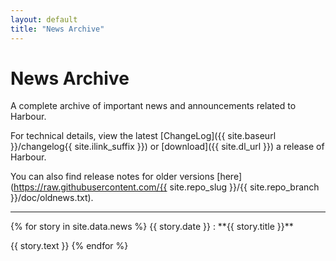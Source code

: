 ```yaml
---
layout: default
title: "News Archive"
---
```

# News Archive

A complete archive of important news and announcements related to Harbour.

For technical details, view the latest [ChangeLog]({{ site.baseurl }}/changelog{{ site.ilink_suffix }})
or [download]({{ site.dl_url }}) a release of Harbour.

You can also find release notes for older versions
[here](https://raw.githubusercontent.com/{{ site.repo_slug }}/{{ site.repo_branch }}/doc/oldnews.txt).

---

<div markdown="1" class="news news-full">
{% for story in site.data.news %}
  {{ story.date }}
  : **{{ story.title }}**<br>
    <p>{{ story.text }}
{% endfor %}
</div>

